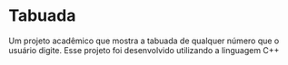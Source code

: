 # Tabuada
 Um projeto acadêmico que mostra a tabuada de qualquer número que o usuário digite. Esse projeto foi desenvolvido utilizando a linguagem C++
